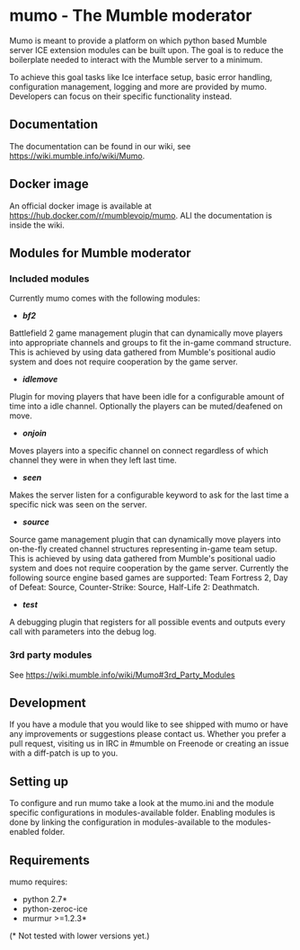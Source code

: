 # mumo - The Mumble moderator
Mumo is meant to provide a platform on which python based Mumble server ICE extension modules can be built upon. The goal is to reduce the boilerplate needed
to interact with the Mumble server to a minimum.

To achieve this goal tasks like Ice interface setup, basic error
handling, configuration management, logging and more are provided
by mumo. Developers can focus on their specific functionality instead.

## Documentation
The documentation can be found in our wiki, see https://wiki.mumble.info/wiki/Mumo.

## Docker image
An official docker image is available at https://hub.docker.com/r/mumblevoip/mumo.
ALl the documentation is inside the wiki.

## Modules for Mumble moderator
### Included modules
Currently mumo comes with the following modules:
 * ***bf2***

 Battlefield 2 game management plugin that can dynamically move players into appropriate channels and groups to fit the in-game command structure. This is achieved by using data gathered from Mumble's positional audio system and does not require cooperation by the game server.

 * ***idlemove***

 Plugin for moving players that have been idle for a configurable amount of time into a idle channel. Optionally the players can be muted/deafened on move.

 * ***onjoin***

 Moves players into a specific channel on connect regardless of which channel they were in when they left last time.

 * ***seen***

 Makes the server listen for a configurable keyword to ask for the last time a specific nick was seen on the server.

 * ***source***

 Source game management plugin that can dynamically move players into on-the-fly created channel structures representing in-game team setup. This is achieved by using data gathered from Mumble's positional uadio system and does not require cooperation by the game server. Currently the following source engine based games are supported: Team Fortress 2, Day of Defeat: Source, Counter-Strike: Source, Half-Life 2: Deathmatch.

 * ***test***

 A debugging plugin that registers for all possible events and outputs every call with parameters into the debug log.

### 3rd party modules
See https://wiki.mumble.info/wiki/Mumo#3rd_Party_Modules

## Development
If you have a module that you would like to see shipped with mumo or
have any improvements or suggestions please contact us. Whether you
prefer a pull request, visiting us in IRC in #mumble on Freenode or
creating an issue with a diff-patch is up to you.

## Setting up
To configure and run mumo take a look at the mumo.ini and the module
specific configurations in modules-available folder. Enabling modules
is done by linking the configuration in modules-available to the
modules-enabled folder.

## Requirements
mumo requires:
* python 2.7*
* python-zeroc-ice
* murmur >=1.2.3*

(* Not tested with lower versions yet.)
